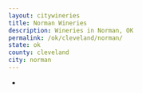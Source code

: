 ```yaml
---
layout: citywineries
title: Norman Wineries
description: Wineries in Norman, OK
permalink: /ok/cleveland/norman/
state: ok
county: cleveland
city: norman
---
```

-
